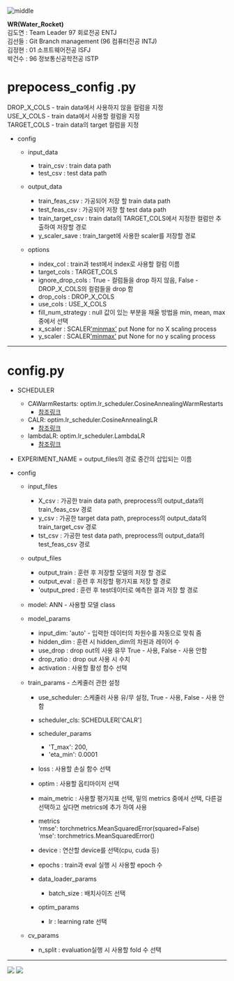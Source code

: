 ![middle](https://capsule-render.vercel.app/api?type=cylinder&color=0147FF&height=150&section=header&text=Wassup&fontColor=FFFFFF&fontSize=70&animation=fadeIn&fontAlignY=55)
<dev align="center">
  
**WR(Water_Rocket)** <br>
김도연 : Team Leader 97 회로전공 ENTJ<br> 
김선들 : Git Branch management (96 컴퓨터전공 INTJ)<br>
김정현 : 01 소프트웨어전공 ISFJ<br>
박건수 : 96 정보통신공학전공 ISTP<br></dev>
  
# prepocess_config .py  
  
DROP_X_COLS - train data에서 사용하지 않을 컬럼을 지정  
USE_X_COLS - train data에서 사용할 컬럼을 지정  
TARGET_COLS - train data의 target 컬럼을 지정  
  
+ config  
    + input_data  
        + train_csv : train data path  
        + test_csv : test data path  
  
    + output_data
        + train_feas_csv : 가공되어 저장 할 train data path  
        + test_feas_csv : 가공되어 저장 할 test data path  
        + train_target_csv : train data의 TARGET_COLS에서 지정한 컬럼만 추출하여 저장할 경로  
        + y_scaler_save : train_target에 사용한 scaler를 저장할 경로  
    
    
    + options  
        + index_col : train과 test에서 index로 사용할 컬럼 이름  
        + target_cols : TARGET_COLS  
        + ignore_drop_cols : True - 컬럼들을 drop 하지 않음, False - DROP_X_COLS의 컬럼들을 drop 함  
        + drop_cols : DROP_X_COLS  
        + use_cols : USE_X_COLS  
        + fill_num_strategy : null 값이 있는 부분을 채울 방법을 min, mean, max 중에서 선택  
        + x_scaler : SCALER['minmax']() put None for no X scaling process  
        + y_scaler : SCALER['minmax']() put None for no y scaling process  
  
------------  
  
  # config.py  
  
+ SCHEDULER
    + CAWarmRestarts: optim.lr_scheduler.CosineAnnealingWarmRestarts  
        + [참조링크](https://pytorch.org/docs/stable/generated/torch.optim.lr_scheduler.CosineAnnealingWarmRestarts.html#torch.optim.lr_scheduler.CosineAnnealingWarmRestarts)  
    + CALR: optim.lr_scheduler.CosineAnnealingLR  
        +  [참조링크](https://pytorch.org/docs/stable/generated/torch.optim.lr_scheduler.CosineAnnealingLR.html)  
    + lambdaLR: optim.lr_scheduler.LambdaLR  
        + [참조링크](https://pytorch.org/docs/stable/generated/torch.optim.lr_scheduler.LambdaLR.html)  
  
+ EXPERIMENT_NAME = output_files의 경로 중간의 삽입되는 이름  
  
+ config  
    + input_files  
        + X_csv : 가공한 train data path, preprocess의 output_data의 train_feas_csv 경로  
        + y_csv : 가공한 target data path, preprocess의 output_data의 train_target_csv 경로  
        + tst_csv : 가공한 test data path, preprocess의 output_data의 test_feas_csv 경로  
  
    + output_files  
        + output_train : 훈련 후 저장할 모델의 저장 할 경로  
        + output_eval : 훈련 후 저장할 평가지표 저장 할 경로  
        + 'output_pred : 훈련 후 test데이터로 예측한 결과 저장 할 경로  
  
    + model: ANN - 사용할 모델 class  
    + model_params  
        + input_dim: 'auto' - 입력한 데이터의 차원수를 자동으로 맞춰 줌  
        + hidden_dim : 훈련 시 hidden_dim의 차원과 레이어 수  
        + use_drop : drop out의 사용 유무 True - 사용, False - 사용 안함  
        + drop_ratio : drop out 사용 시 수치  
        + activation : 사용할 활성 함수 선택  
  
    + train_params  - 스케줄러 관한 설정  
        + use_scheduler: 스케줄러 사용 유/무 설정, True - 사용, False - 사용 안 함  
        + scheduler_cls: SCHEDULER['CALR']  
        + scheduler_params  
            + 'T_max': 200,  
            + 'eta_min': 0.0001  
  
        + loss : 사용할 손실 함수 선택  
        + optim : 사용할 옵티마이저 선택  
        + main_metric : 사용할 평가지표 선택, 밑의 metrics 중에서 선택, 다른걸 선택하고 싶다면 metrics에 추가 하여 사용  
        + metrics  
            'rmse': torchmetrics.MeanSquaredError(squared=False)  
            'mse': torchmetrics.MeanSquaredError()  
        + device : 연산할 device를 선택(cpu, cuda 등)  
        + epochs : train과 eval 실행 시 사용할 epoch 수  
        + data_loader_params  
            + batch_size : 배치사이즈 선택  
        + optim_params  
            + lr : learning rate 선택  
    + cv_params  
        + n_split : evaluation실행 시 사용할 fold 수 선택

---

<img src="https://img.shields.io/badge/PyTorch-EE4C2C?style=for-the-badge&logo=PyTorch&logoColor=white">
<img src = "https://img.shields.io/badge/python-3776AB?style=for-the-badge&logo=python&logoColor=white">

